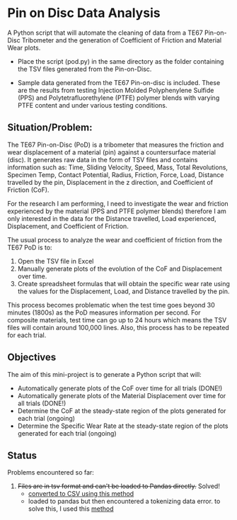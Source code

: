 # Pin on Disc Data Analysis
A Python script that will automate the cleaning of data from a TE67 Pin-on-Disc Tribometer and the generation of Coefficient of Friction and Material Wear plots. 

  * Place the script (pod.py) in the same directory as the folder containing the TSV files generated from the Pin-on-Disc.

  * Sample data generated from the TE67 Pin-on-disc is included. These are the results from testing Injection Molded Polyphenylene Sulfide (PPS) and Polytetrafluorethylene (PTFE) polymer blends with varying PTFE content and under various testing conditions. 

## Situation/Problem:

The TE67 Pin-on-Disc (PoD) is a tribometer that measures the friction and wear displacement of a material (pin) against a countersurface material (disc). It generates raw data in the form of TSV files and contains information such as: Time, Sliding Velocity, Speed, Mass, Total Revolutions, Specimen Temp, Contact Potential, Radius, Friction, Force, Load, Distance travelled by the pin, Displacement in the z direction, and Coefficient of Friction (CoF). 

For the research I am performing, I need to investigate the wear and friction experienced by the material (PPS and PTFE polymer blends) therefore I am only interested in the data for the Distance travelled, Load experienced, Displacement, and Coefficient of Friction.

The usual process to analyze the wear and coefficient of friction from the TE67 PoD is to:

1. Open the TSV file in Excel
2. Manually generate plots of the evolution of the CoF and Displacement over time.
3. Create spreadsheet formulas that will obtain the specific wear rate using the values for the Displacement, Load, and Distance travelled by the pin. 

This process becomes problematic when the test time goes beyond 30 minutes (1800s) as the PoD measures information per second. For composite materials, test time can go up to 24 hours which means the TSV files will contain around 100,000 lines. Also, this process has to be repeated for each trial. 

## Objectives

The aim of this mini-project is to generate a Python script that will:


  * Automatically generate plots of the CoF over time for all trials (DONE!)
  *  Automatically generate plots of the Material Displacement over time for all trials (DONE!)
  * Determine the CoF at the steady-state region of the plots generated for each trial (ongoing)
  * Determine the Specific Wear Rate at the steady-state region of the plots generated for each trial (ongoing)

## Status

Problems encountered so far:

1. ~~Files are in tsv format and can't be loaded to Pandas directly.~~ Solved!
	- [converted to CSV using this method](https://stackoverflow.com/questions/48567866/python-large-tsv-file-to-csv-file)
	- loaded to pandas but then encountered a tokenizing data error. to solve this, I used this [method](https://stackoverflow.com/questions/18039057/python-pandas-error-tokenizing-data)



